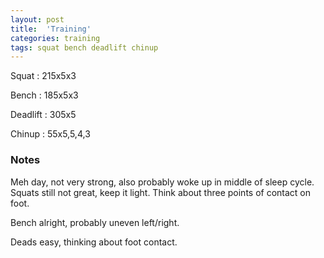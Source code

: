 ```yaml
---
layout: post
title:  'Training'
categories: training
tags: squat bench deadlift chinup
---
```


Squat       :   215x5x3

Bench       :   185x5x3

Deadlift    :   305x5

Chinup      :   55x5,5,4,3

### Notes

Meh day, not very strong, also probably woke up in middle of sleep cycle. Squats still
not great, keep it light. Think about three points of contact on foot.

Bench alright, probably uneven left/right.

Deads easy, thinking about foot contact.
